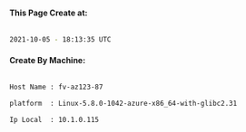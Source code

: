 
   
#### This Page Create at:

```bash

2021-10-05 - 18:13:35 UTC

```

#### Create By Machine:

```bash

Host Name : fv-az123-87

platform  : Linux-5.8.0-1042-azure-x86_64-with-glibc2.31

Ip Local  : 10.1.0.115

```

